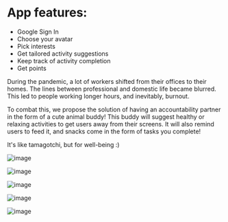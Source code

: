 # App features:
* Google Sign In
* Choose your avatar
* Pick interests
* Get tailored activity suggestions
* Keep track of activity completion
* Get points


During the pandemic, a lot of workers shifted from their offices to their homes. The lines between professional and domestic life became blurred. This led to people working longer hours, and inevitably, burnout. 

To combat this, we propose the solution of having an accountability partner in the form of a cute animal buddy! This buddy will suggest healthy or relaxing activities to get users away from their screens. It will also remind users to feed it, and snacks come in the form of tasks you complete!

It's like tamagotchi, but for well-being :)


![image](https://s3.us-west-2.amazonaws.com/secure.notion-static.com/4b0044ec-cc25-4367-985a-338f563fa3b4/Log_In.png?X-Amz-Algorithm=AWS4-HMAC-SHA256&X-Amz-Content-Sha256=UNSIGNED-PAYLOAD&X-Amz-Credential=AKIAT73L2G45EIPT3X45%2F20221117%2Fus-west-2%2Fs3%2Faws4_request&X-Amz-Date=20221117T170058Z&X-Amz-Expires=86400&X-Amz-Signature=08303391e9ac81bd06e75cf600e66edded6114e395426d5e1bcdc278996517af&X-Amz-SignedHeaders=host&response-content-disposition=filename%3D%22Log_In.png%22&x-id=GetObject)

![image](https://s3.us-west-2.amazonaws.com/secure.notion-static.com/d795016f-c738-491d-a2ee-f021b2752a38/Options.png?X-Amz-Algorithm=AWS4-HMAC-SHA256&X-Amz-Content-Sha256=UNSIGNED-PAYLOAD&X-Amz-Credential=AKIAT73L2G45EIPT3X45%2F20221117%2Fus-west-2%2Fs3%2Faws4_request&X-Amz-Date=20221117T170159Z&X-Amz-Expires=86400&X-Amz-Signature=9f3ab4dffdab5a6ab8c7fd7a24b8abce4073fa25f0feb511222afceaace46223&X-Amz-SignedHeaders=host&response-content-disposition=filename%3D%22Options.png%22&x-id=GetObject)

![image](https://s3.us-west-2.amazonaws.com/secure.notion-static.com/923b6192-2c7e-4ad3-9dca-d03c0f63fce8/Edit_Buddy_Confirm.png?X-Amz-Algorithm=AWS4-HMAC-SHA256&X-Amz-Content-Sha256=UNSIGNED-PAYLOAD&X-Amz-Credential=AKIAT73L2G45EIPT3X45%2F20221117%2Fus-west-2%2Fs3%2Faws4_request&X-Amz-Date=20221117T170219Z&X-Amz-Expires=86400&X-Amz-Signature=d2409fdda6c1c06984d7fc9ed045882e69f0e377a5337dcbd16b6c7c955470cb&X-Amz-SignedHeaders=host&response-content-disposition=filename%3D%22Edit_Buddy_Confirm.png%22&x-id=GetObject)

![image](https://s3.us-west-2.amazonaws.com/secure.notion-static.com/c46f4008-7d9a-48a4-95dc-5de6ad6bbe96/Screen_Shot_2021-09-29_at_1.43.30_PM.png?X-Amz-Algorithm=AWS4-HMAC-SHA256&X-Amz-Content-Sha256=UNSIGNED-PAYLOAD&X-Amz-Credential=AKIAT73L2G45EIPT3X45%2F20221117%2Fus-west-2%2Fs3%2Faws4_request&X-Amz-Date=20221117T170232Z&X-Amz-Expires=86400&X-Amz-Signature=bed6ed4a4ec978abb291f35ca1827fba2cb150e5ef19376089de4bc3d9e164b1&X-Amz-SignedHeaders=host&response-content-disposition=filename%3D%22Screen%2520Shot%25202021-09-29%2520at%25201.43.30%2520PM.png%22&x-id=GetObject)

![image](https://s3.us-west-2.amazonaws.com/secure.notion-static.com/3371ed27-8889-4c0d-809b-82befd302af7/Screen_Shot_2021-09-29_at_1.44.49_PM.png?X-Amz-Algorithm=AWS4-HMAC-SHA256&X-Amz-Content-Sha256=UNSIGNED-PAYLOAD&X-Amz-Credential=AKIAT73L2G45EIPT3X45%2F20221117%2Fus-west-2%2Fs3%2Faws4_request&X-Amz-Date=20221117T170243Z&X-Amz-Expires=86400&X-Amz-Signature=dcbcb7c22775d264a70f9904ebf171d854ecfa10dd163d5af2eec53217217dba&X-Amz-SignedHeaders=host&response-content-disposition=filename%3D%22Screen%2520Shot%25202021-09-29%2520at%25201.44.49%2520PM.png%22&x-id=GetObject)
